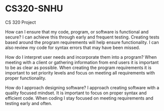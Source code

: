 # CS320-SNHU
CS 320 Project


How can I ensure that my code, program, or software is functional and secure?
  I can achieve this through early and frequent testing. Creating tests based around the program requirements will help ensure functionality. I can also review my code for syntax errors that may have been missed.

How do I interpret user needs and incorporate them into a program?
  When meeting with a client or gathering information from end users it is important to be as clear as possible. When creating the program requirements it is important to set priority levels and focus on meeting all requirements with proper functionality.

How do I approach designing software?
  I approach creating software with a quality focused mindset. It is important to focus on proper syntax and efficient code. When coding I stay focused on meeting requirements and testing early and often.
